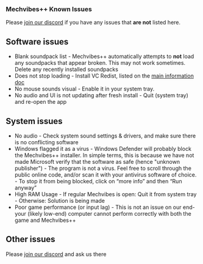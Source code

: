 ### Mechvibes++ Known Issues

Please [join our discord](https://discord.gg/WR5Ax6vXNU) if you have any issues that __are not__ listed here.

## Software issues

- Blank soundpack list
        - Mechvibes++ automatically attempts to **not** load any soundpacks that appear broken. This may not work sometimes. Delete any recently installed soundpacks
- Does not stop loading
        - Install VC Redist, listed on the [main information doc](README.md)
- No mouse sounds visual
        - Enable it in your system tray.
- No audio and UI is not updating after fresh install
        - Quit (system tray) and re-open the app

## System issues

- No audio
                - Check system sound settings & drivers, and make sure there is no conflicting software
- Windows flagged it as a virus
                - Windows Defender will probably block the Mechvibes++ installer. In simple terms, this is because we have not made Microsoft verify that the software as safe (hence "unknown publisher")
                - The program is not a virus. Feel free to scroll through the public online code, and/or scan it with your antivirus software of choice. 
                - To stop it from being blocked, click on “more info” and then “Run anyway” 
- High RAM Usage
              - If regular Mechvibes is open: Quit it from system tray
              - Otherwise: Solution is being made
- Poor game performance (or input lag)
                - This is not an issue on our end- your (likely low-end) computer cannot perform correctly with both the game and Mechvibes++

## Other issues

Please [join our discord](https://discord.gg/WR5Ax6vXNU) and ask us there